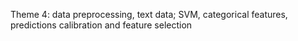 Theme 4: data preprocessing, text data; SVM, categorical features, predictions calibration and feature selection
